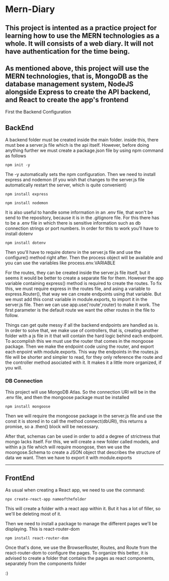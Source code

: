 # Mern-Diary

## This project is intented as a practice project for learning how to use the MERN technologies as a whole. It will consists of a web diary. It will not have authentication for the time being.

## As mentioned above, this project will use the MERN technologies, that is, MongoDB as the database management system, NodeJS alongside Express to create the API backend, and React to create the app's frontend

First the Backend Configuration

## BackEnd

A backend folder must be created inside the main folder. inside this, there must bee a server.js file which is the api itself. However, before doing anything further we must create a package.json file by using npm command as follows

`npm init -y`

The -y automatically sets the npm configuration. Then we need to install express and nodemon (if you wish that changes to the server.js file automatically restart the server, which is quite convenient)

`npm install express`

`npm install nodemon`

It is also useful to handle some information in an .env file, that won't be send to the repository, because it is in the .gitignore file. For this there has to be a .env file in which there is sensitive information such as db connection strings or port numbers. In order for this to work you'll have to install dotenv

`npm install dotenv`

Then you'll have to require dotenv in the server.js file and use the configure() method right after. Then the process object will be available and you can use the variables like process.env.VARIABLE

For the routes, they can be created inside the server.js file itself, but it seems it would be better to create a separate file for them. However the app variable containing express() method is required to create the routes. To fix this, we must require express in the routes file, and asing a variable to express.Router(), that way we can create endpoints using that variable. But we must add this const variable in module.exports, to import it in the server.js file. Then we can use app.use('route',router) to make it work. The first parameter is the default route we want the other routes in the file to follow.

Things can get quite messy if all the backend endpoints are handled as is. In order to solve that, we make use of controllers, that is, creating another folder with a js file in it that will contain the hard logic behind each endpoint. To accomplish this we must use the router that comes in the mongoose package. Then we make the endpoint code using the router, and export each enpoint with module.exports. This way the endpoints in the routes.js file will be shorter and simpler to read, for they only reference the route and the controller method asociated with it. It makes it a little more organized, if you will.

### DB Connection

This project will use MongoDB Atlas. So the connection URI will be in the .env file, and then the mongoose package must be installed

`npm install mongoose`

Then we will require the mongoose package in the server.js file and use the const it is stored in to call the method connect(dbURI), this returns a promise, so a .then() block will be necessary.

After that, schemas can be used in order to add a degree of strictness that mongo lacks itself. For this, we will create a new folder called models, and within a js file which will require moongose, then we use the moongose.Schema to create a JSON object that describes the structure of data we want. Then we have to export it with module.exports

---

## FrontEnd

As usual when creating a React app, we need to use the command:

`npx create-react-app nameofthefolder`

This will create a folder with a react app within it. But it has a lot of filler, so we'll be deleting most of it.

Then we need to install a package to manage the different pages we'll be displaying. This is react-router-dom

`npm install react-router-dom`

Once that's done, we use the BrowserRouter, Routes, and Route from the react-router-dom to configure the pages. To organize this better, it is advised to create a folder that contains the pages as react components, separately from the components folder

:)

